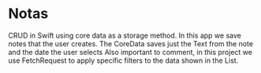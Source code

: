 # Notas
CRUD in Swift using core data as a storage method. In this app we save notes that the user creates. The CoreData saves just the Text from the note and the date the user selects
Also important to comment, in this project we use FetchRequest to apply specific filters to the data shown in the List.
